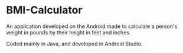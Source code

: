 # BMI-Calculator

An application developed on the Android made to calculate a person's weight in pounds by their height in feet and inches.

Coded mainly in Java, and developed in Android Studio.
